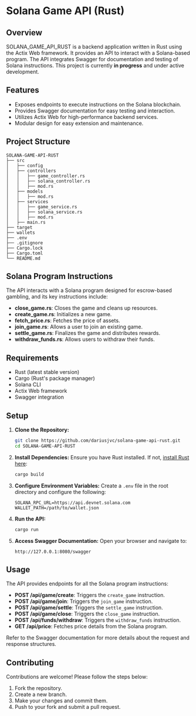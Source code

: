# Solana Game API (Rust)

## Overview
SOLANA_GAME_API_RUST is a backend application written in Rust using the Actix Web framework. It provides an API to interact with a Solana-based program. The API integrates Swagger for documentation and testing of Solana instructions.
This project is currently **in progress** and under active development.

## Features
- Exposes endpoints to execute instructions on the Solana blockchain.
- Provides Swagger documentation for easy testing and interaction.
- Utilizes Actix Web for high-performance backend services.
- Modular design for easy extension and maintenance.

## Project Structure
```
SOLANA-GAME-API-RUST
├── src
│   ├── config
│   ├── controllers
│   │   ├── game_controller.rs
│   │   ├── solana_controller.rs
│   │   ├── mod.rs
│   ├── models
│   │   ├── mod.rs
│   ├── services
│   │   ├── game_service.rs
│   │   ├── solana_service.rs
│   │   ├── mod.rs
│   ├── main.rs
├── target
├── wallets
├── .env
├── .gitignore
├── Cargo.lock
├── Cargo.toml
└── README.md
```

## Solana Program Instructions
The API interacts with a Solana program designed for escrow-based gambling, and its key instructions include:
- **close_game.rs**: Closes the game and cleans up resources.
- **create_game.rs**: Initializes a new game.
- **fetch_price.rs**: Fetches the price of assets.
- **join_game.rs**: Allows a user to join an existing game.
- **settle_game.rs**: Finalizes the game and distributes rewards.
- **withdraw_funds.rs**: Allows users to withdraw their funds.

## Requirements
- Rust (latest stable version)
- Cargo (Rust's package manager)
- Solana CLI
- Actix Web framework
- Swagger integration

## Setup
1. **Clone the Repository:**
   ```bash
   git clone https://github.com/dariusjvc/solana-game-api-rust.git
   cd SOLANA-GAME-API-RUST
   ```

2. **Install Dependencies:**
   Ensure you have Rust installed. If not, [install Rust here](https://www.rust-lang.org/tools/install):
   ```bash
   cargo build
   ```

3. **Configure Environment Variables:**
   Create a `.env` file in the root directory and configure the following:
   ```env
   SOLANA_RPC_URL=https://api.devnet.solana.com
   WALLET_PATH=/path/to/wallet.json
   ```

4. **Run the API:**
   ```bash
   cargo run
   ```

5. **Access Swagger Documentation:**
   Open your browser and navigate to:
   ```
   http://127.0.0.1:8080/swagger
   ```

## Usage
The API provides endpoints for all the Solana program instructions:
- **POST /api/game/create**: Triggers the `create_game` instruction.
- **POST /api/game/join**: Triggers the `join_game` instruction.
- **POST /api/game/settle**: Triggers the `settle_game` instruction.
- **POST /api/game/close**: Triggers the `close_game` instruction.
- **POST /api/funds/withdraw**: Triggers the `withdraw_funds` instruction.
- **GET /api/price**: Fetches price details from the Solana program.

Refer to the Swagger documentation for more details about the request and response structures.

## Contributing
Contributions are welcome! Please follow the steps below:
1. Fork the repository.
2. Create a new branch.
3. Make your changes and commit them.
4. Push to your fork and submit a pull request.

